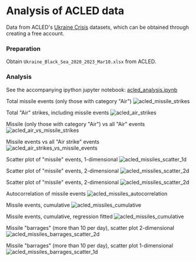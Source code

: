 # Analysis of ACLED data

Data from ACLED's [Ukraine Crisis](https://acleddata.com/ukraine-crisis/)
datasets, which can be obtained through creating a free account.

### Preparation

Obtain `Ukraine_Black_Sea_2020_2023_Mar10.xlsx` from ACLED.

### Analysis

See the accompanying ipython jupyter notebook:
[acled_analysis.ipynb](acled_analysis.ipynb)

Total missile events (only those with category "Air")
![acled_missile_strikes](acled_missile_strikes.png)

Total "Air" strikes, including missile events
![acled_air_strikes](acled_air_strikes.png)

Missile (only those with category "Air") vs all "Air" events
![acled_air_vs_missile_strikes](acled_air_vs_missile_strikes.png)

Missile events vs all "Air strike" events
![acled_air_strikes_vs_missile_events](acled_air_strikes_vs_missile_events.png)

Scatter plot of "missile" events, 1-dimensional
![acled_missiles_scatter_1d](acled_missiles_scatter_1d.png)

Scatter plot of "missile" events, 2-dimensional
![acled_missiles_scatter_2d](acled_missiles_scatter_2d.png)

Scatter plot of "missile" events, 2-dimensional
![acled_missiles_scatter_2d](acled_missiles_scatter_2d.png)

Autocorrelation of missile events
![acled_missiles_autocorrelation](acled_missiles_autocorrelation.png)

Missile events, cumulative
![acled_missiles_cumulative](acled_missiles_cumulative.png)

Missile events, cumulative, regression fitted
![acled_missiles_cumulative](acled_missiles_reg_cumulative.png)

Missile "barrages" (more than 10 per day), scatter plot 2-dimensional
![acled_missiles_barrages_scatter_2d](acled_missiles_barrages_scatter_2d.png)

Missile "barrages" (more than 10 per day), scatter plot 1-dimensional
![acled_missiles_barrages_scatter_1d](acled_missiles_barrages_scatter_1d.png)
